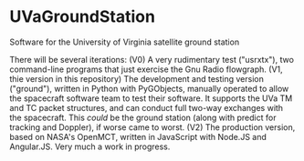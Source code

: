 # UVaGroundStation
Software for the University of Virginia satellite ground station

There will be several iterations: 
(V0) A very rudimentary test ("usrxtx"), two command-line programs that just exercise the Gnu Radio flowgraph.
(V1, thie version in this repository) The development and testing version ("ground"), written in Python with PyGObjects, manually operated 
    to allow the spacecraft software team to test their software.  It supports the UVa TM and TC packet 
    structures, and can conduct full two-way exchanges with the spacecraft.  This *could* be the ground 
    station (along with predict for tracking and Doppler), if worse came to worst.
(V2) The production version, based on NASA's OpenMCT, written in JavaScript with Node.JS and Angular.JS.
    Very much a work in progress.
